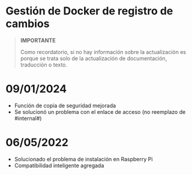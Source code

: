 # Gestión de Docker de registro de cambios

>**IMPORTANTE**
>
>Como recordatorio, si no hay información sobre la actualización es porque se trata solo de la actualización de documentación, traducción o texto.

# 09/01/2024

- Función de copia de seguridad mejorada
- Se solucionó un problema con el enlace de acceso (no reemplazo de #internal#)

# 06/05/2022

- Solucionado el problema de instalación en Raspberry Pi
- Compatibilidad inteligente agregada
